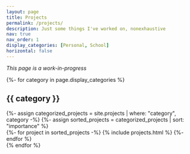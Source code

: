 ```yaml
---
layout: page
title: Projects
permalink: /projects/
description: Just some things I've worked on, nonexhaustive
nav: true
nav_order: 1
display_categories: [Personal, School]
horizontal: false
---
```

*This page is a work-in-progress*
<div class="projects">
  <!-- Display categorized projects -->
  {%- for category in page.display_categories %}
  <h2 class="category">{{ category }}</h2>
  {%- assign categorized_projects = site.projects | where: "category", category -%}
  {%- assign sorted_projects = categorized_projects | sort: "importance" %}
  <!-- Generate cards for each project -->
  <div class="grid">
    {%- for project in sorted_projects -%}
      {% include projects.html %}
    {%- endfor %}
  </div>
  {% endfor %}
</div>